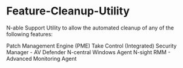 # Feature-Cleanup-Utility

N-able Support Utility to allow the automated cleanup of any of the following features:

Patch Management Engine (PME)
Take Control (Integrated)
Security Manager - AV Defender
N-central Windows Agent
N-sight RMM - Advanced Monitoring Agent